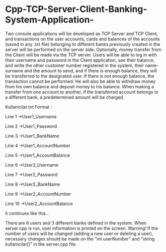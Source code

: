 # Cpp-TCP-Server-Client-Banking-System-Application-

Two console applications will be developed as TCP Server and TCP Client, and transactions on the user accounts, cards and balances of the accounts (saved in any .txt file) belonging to different banks previously created in the server will be performed on the server side.  Optionally, money transfer from the Client will be made via the TCP server. Users will be able to log in with their username and password in the Client application, see their balance, and write the other customer number registered in the system, their name-surname and the amount to send, and if there is enough balance, they will be transferred to the designated user. If there is not enough balance, the transaction cannot be performed. He will also be able to withdraw money from his own balance and deposit money to his balance. When making a transfer from one account to another, if the transferred account belongs to a different bank, a predetermined amount will be charged.

Kullanicilar.txt Format :

Line 1 ->User1_Username

Line 2 ->User1_Password

Line 3 ->User1_BankName

Line 4 ->User1_AccountNumber

Line 5 ->User1_AccountBalance

Line 6 ->User2_Username

Line 7 ->User2_Password

Line 8 ->User2_BankName

Line 9 ->User2_AccountNumber

Line 10 ->User2_AccountBalance

it continues like this...

There are 6 users and 3 different banks defined in the system. When server.cpp is run, user information is printed on the screen.
Warning! If the number of users will be changed (adding a new user or deleting a user), necessary changes should be made on the "int userNumber" and "string kullanicilar[]" in the server.cpp file.
